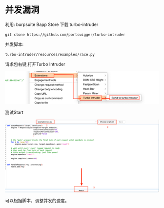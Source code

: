 # 并发漏洞

利用: burpsuite Bapp Store 下载    turbo-intruder 

`git clone https://github.com/portswigger/turbo-intruder  `

并发脚本:

`turbo-intruder/resources/examples/race.py`

请求包右键,打开Turbo Intruder

![image-20211104161006959](并发漏洞.assets/image-20211104161006959.png)

测试Start

![image-20211104161251289](并发漏洞.assets/image-20211104161251289.png)

可以根据脚本，调整并发的速度。

